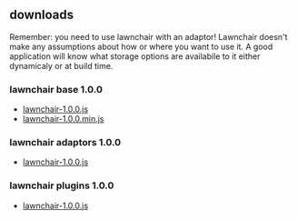 <h2>downloads</h2>

<p>Remember: you need to use lawnchair with an adaptor! Lawnchair doesn't make any assumptions about how or where you want to use it. A good application will know what storage options are availabile to it either dynamicaly or at build time.</p>

<h3>lawnchair base 1.0.0</h3>
<ul>
    <li><a href="/downloads/lawnchair-1.0.0.js">lawnchair-1.0.0.js</a>
    <li><a href="/downloads/lawnchair-1.0.0.min.js">lawnchair-1.0.0.min.js</a>
</ul>

<h3>lawnchair adaptors 1.0.0</h3>
<ul>
    <li><a href="/downloads/lawnchair-1.0.0.js">lawnchair-1.0.0.js</a>
</ul>

<h3>lawnchair plugins 1.0.0</h3>
<ul>
    <li><a href="/downloads/vlawnchair-1.0.0.js">lawnchair-1.0.0.js</a>
</ul>
